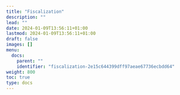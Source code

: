 ```yaml
---
title: "Fiscalization"
description: ""
lead: ""
date: 2024-01-09T13:56:11+01:00
lastmod: 2024-01-09T13:56:11+01:00
draft: false
images: []
menu:
  docs:
    parent: ""
    identifier: "fiscalization-2e15c644399dff97aeae67736ecbdd64"
weight: 800
toc: true
type: docs
---
```

